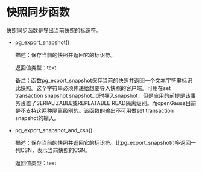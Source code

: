 # 快照同步函数<a name="ZH-CN_TOPIC_0289900332"></a>

快照同步函数是导出当前快照的标识符。

-   pg\_export\_snapshot\(\)

    描述：保存当前的快照并返回它的标识符。

    返回值类型：text

    备注：函数pg\_export\_snapshot保存当前的快照并返回一个文本字符串标识此快照。这个字符串必须传递给想要导入快照的客户端。可用在set transaction snapshot snapshot\_id时导入snapshot，但是应用的前提是该事务设置了SERIALIZABLE或REPEATABLE READ隔离级别。而openGauss目前是不支持这两种隔离级别的。该函数的输出不可用做set transaction snapshot的输入。

-   pg\_export\_snapshot\_and\_csn\(\)

    描述：保存当前的快照并返回它的标识符。比pg\_export\_snapshot\(\)多返回一列CSN，表示当前快照的CSN。

    返回值类型：text
